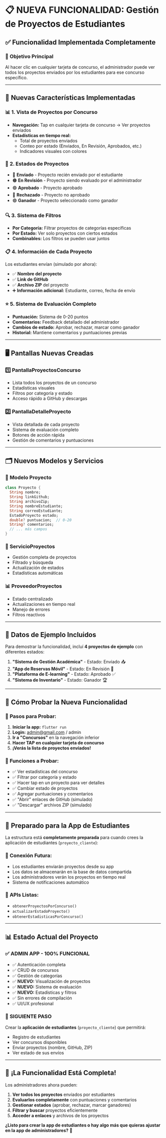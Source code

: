 # 📋 NUEVA FUNCIONALIDAD: Gestión de Proyectos de Estudiantes

## ✅ **Funcionalidad Implementada Completamente**

### 🎯 **Objetivo Principal**
Al hacer clic en cualquier tarjeta de concurso, el administrador puede ver todos los proyectos enviados por los estudiantes para ese concurso específico.

---

## 🔧 **Nuevas Características Implementadas**

### 📊 **1. Vista de Proyectos por Concurso**
- **Navegación:** Tap en cualquier tarjeta de concurso → Ver proyectos enviados
- **Estadísticas en tiempo real:** 
  - Total de proyectos enviados
  - Conteo por estado (Enviados, En Revisión, Aprobados, etc.)
  - Indicadores visuales con colores

### 🎨 **2. Estados de Proyectos**
- 🔵 **Enviado** - Proyecto recién enviado por el estudiante
- 🟠 **En Revisión** - Proyecto siendo evaluado por el administrador  
- 🟢 **Aprobado** - Proyecto aprobado
- 🔴 **Rechazado** - Proyecto no aprobado
- 🟣 **Ganador** - Proyecto seleccionado como ganador

### 🔍 **3. Sistema de Filtros**
- **Por Categoría:** Filtrar proyectos de categorías específicas
- **Por Estado:** Ver solo proyectos con ciertos estados
- **Combinables:** Los filtros se pueden usar juntos

### 📋 **4. Información de Cada Proyecto**
Los estudiantes envían (simulado por ahora):
- ✅ **Nombre del proyecto**
- ✅ **Link de GitHub** 
- ✅ **Archivo ZIP** del proyecto
- ➕ **Información adicional:** Estudiante, correo, fecha de envío

### ⭐ **5. Sistema de Evaluación Completo**
- **Puntuación:** Sistema de 0-20 puntos
- **Comentarios:** Feedback detallado del administrador
- **Cambios de estado:** Aprobar, rechazar, marcar como ganador
- **Historial:** Mantiene comentarios y puntuaciones previas

---

## 🖥️ **Pantallas Nuevas Creadas**

### 1️⃣ **PantallaProyectosConcurso**
- Lista todos los proyectos de un concurso
- Estadísticas visuales
- Filtros por categoría y estado
- Acceso rápido a GitHub y descargas

### 2️⃣ **PantallaDetalleProyecto** 
- Vista detallada de cada proyecto
- Sistema de evaluación completo
- Botones de acción rápida
- Gestión de comentarios y puntuaciones

---

## 🗂️ **Nuevos Modelos y Servicios**

### 📁 **Modelo Proyecto**
```dart
class Proyecto {
  String nombre;
  String linkGithub;
  String archivoZip;
  String nombreEstudiante;
  String correoEstudiante;
  EstadoProyecto estado;
  double? puntuacion;  // 0-20
  String? comentarios;
  // ... más campos
}
```

### 🔧 **ServicioProyectos**
- Gestión completa de proyectos
- Filtrado y búsqueda
- Actualización de estados
- Estadísticas automáticas

### 📊 **ProveedorProyectos**
- Estado centralizado
- Actualizaciones en tiempo real
- Manejo de errores
- Filtros reactivos

---

## 🎯 **Datos de Ejemplo Incluidos**

Para demostrar la funcionalidad, incluí **4 proyectos de ejemplo** con diferentes estados:

1. **"Sistema de Gestión Académica"** - Estado: Enviado 📤
2. **"App de Reservas Móvil"** - Estado: En Revisión 👀  
3. **"Plataforma de E-learning"** - Estado: Aprobado ✅
4. **"Sistema de Inventario"** - Estado: Ganador 🏆

---

## 🚀 **Cómo Probar la Nueva Funcionalidad**

### 📱 **Pasos para Probar:**

1. **Iniciar la app:** `flutter run`
2. **Login:** admin@gmail.com / admin
3. **Ir a "Concursos"** en la navegación inferior
4. **Hacer TAP en cualquier tarjeta de concurso** 
5. **¡Verás la lista de proyectos enviados!**

### 🔧 **Funciones a Probar:**
- ✅ Ver estadísticas del concurso
- ✅ Filtrar por categoría y estado  
- ✅ Hacer tap en un proyecto para ver detalles
- ✅ Cambiar estado de proyectos
- ✅ Agregar puntuaciones y comentarios
- ✅ "Abrir" enlaces de GitHub (simulado)
- ✅ "Descargar" archivos ZIP (simulado)

---

## 🔮 **Preparado para la App de Estudiantes**

La estructura está **completamente preparada** para cuando crees la aplicación de estudiantes (`proyecto_cliente`):

### 🔗 **Conexión Futura:**
- Los estudiantes enviarán proyectos desde su app
- Los datos se almacenarán en la base de datos compartida
- Los administradores verán los proyectos en tiempo real
- Sistema de notificaciones automático

### 📡 **APIs Listas:**
- `obtenerProyectosPorConcurso()`
- `actualizarEstadoProyecto()`
- `obtenerEstadisticasPorConcurso()`

---

## 📊 **Estado Actual del Proyecto**

### ✅ **ADMIN APP - 100% FUNCIONAL**
- ✅ Autenticación completa
- ✅ CRUD de concursos
- ✅ Gestión de categorías  
- ✅ **NUEVO:** Visualización de proyectos
- ✅ **NUEVO:** Sistema de evaluación
- ✅ **NUEVO:** Estadísticas y filtros
- ✅ Sin errores de compilación
- ✅ UI/UX profesional

### 🔄 **SIGUIENTE PASO**
Crear la **aplicación de estudiantes** (`proyecto_cliente`) que permitirá:
- Registro de estudiantes
- Ver concursos disponibles
- Enviar proyectos (nombre, GitHub, ZIP)
- Ver estado de sus envíos

---

## 🎉 **¡La Funcionalidad Está Completa!**

Los administradores ahora pueden:
1. **Ver todos los proyectos** enviados por estudiantes
2. **Evaluarlos completamente** con puntuaciones y comentarios
3. **Gestionar estados** (aprobar, rechazar, marcar ganadores)
4. **Filtrar y buscar** proyectos eficientemente
5. **Acceder a enlaces** y archivos de los proyectos

**¿Listo para crear la app de estudiantes o hay algo más que quieras ajustar en la app de administradores?** 🚀